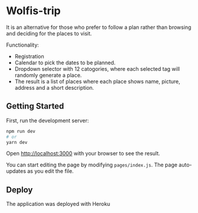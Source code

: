 # Wolfis-trip

It is an alternative for those who prefer to follow a plan rather than browsing and deciding for the places to visit.

Functionality:

* Registration
* Calendar to pick the dates to be planned.
* Dropdown selector with 12 catogories, where each selected tag will randomly generate a place. 
* The result is a list of places where each place shows name, picture, address and a short description.

## Getting Started

First, run the development server:

```bash
npm run dev
# or
yarn dev
```

Open [http://localhost:3000](http://localhost:3000) with your browser to see the result.

You can start editing the page by modifying `pages/index.js`. The page auto-updates as you edit the file.


## Deploy

The application was deployed with Heroku 

